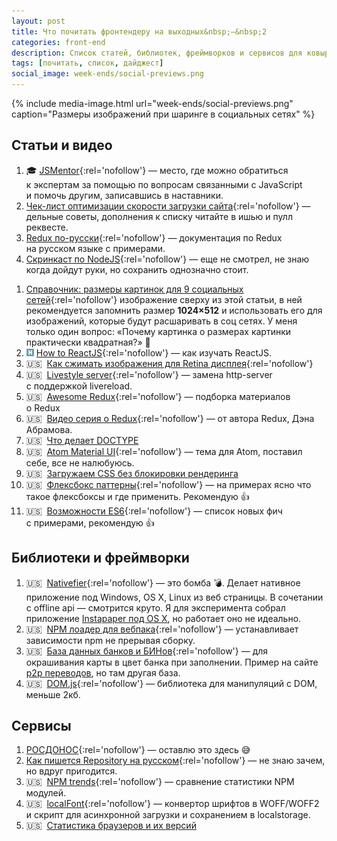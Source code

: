 ```yaml
---
layout: post
title: Что почитать фронтендеру на выходных&nbsp;—&nbsp;2
categories: front-end
description: Список статей, библиотек, фреймворков и сервисов для ковыряния на выходных или в свободное время для фронтенд разработчика.
tags: [почитать, список, дайджест]
social_image: week-ends/social-previews.png
---
```


{%
	include media-image.html
	url="week-ends/social-previews.png"
	caption="Размеры изображений при шаринге в социальных сетях"
%}

## Статьи и видео
1. 🎓 [JSMentor][25]{:rel='nofollow'} — место, где можно обратиться к экспертам за помощью по вопросам связанными с JavaScript и помочь другим, записавшись в наставники.
1. [Чек-лист оптимизации скорости загрузки сайта][1]{:rel='nofollow'} — дельные советы, дополнения к списку читайте в ишью и пулл реквесте.
1. [Redux по-русски][8]{:rel='nofollow'} — документация по Redux на русском языке с примерами.
1. [Скринкаст по NodeJS][22]{:rel='nofollow'} — еще не смотрел, не знаю когда дойдут руки, но сохранить однозначно стоит.

<!-- more -->

1. [Справочник: размеры картинок для 9 социальных сетей][27]{:rel='nofollow'} изображение сверху из этой статьи, в ней рекомендуется запомнить размер **1024×512** и использовать его для изображений, которые будут расшаривать в соц сетях. У меня только один вопрос: «Почему картинка о размерах картинки практически квадратная?» 🤔
1. ![](/assets/img/habr.png) [How to ReactJS][11]{:rel='nofollow'} — как изучать ReactJS.
1. 🇺🇸&nbsp;&nbsp;[Как сжимать изображения для Retina дисплея][2]{:rel='nofollow'}
1. 🇺🇸&nbsp;&nbsp;[Livestyle server][6]{:rel='nofollow'} — замена http-server с поддержкой livereload.
1. 🇺🇸&nbsp;&nbsp;[Awesome Redux][9]{:rel='nofollow'} — подборка материалов о Redux
1. 🇺🇸&nbsp;&nbsp;[Видео серия о Redux][12]{:rel='nofollow'} — от автора Redux, Дэна Абрамова.
1. 🇺🇸&nbsp;&nbsp;[Что делает DOCTYPE][13]
1. 🇺🇸&nbsp;&nbsp;[Atom Material UI][17]{:rel='nofollow'} — тема для Atom, поставил себе, все не налюбуюсь.
1. 🇺🇸&nbsp;&nbsp;[Загружаем CSS без блокировки рендеринга][18]
1. 🇺🇸&nbsp;&nbsp;[Флексбокс паттерны][21]{:rel='nofollow'} — на примерах ясно что такое флексбоксы и где применить. Рекомендую 👍
1. 🇺🇸&nbsp;&nbsp;[Возможности ES6][28]{:rel='nofollow'} — список новых фич с примерами, рекомендую 👍


## Библиотеки и фреймворки
1. 🇺🇸&nbsp;&nbsp;[Nativefier][29]{:rel='nofollow'} — это бомба 💣. Делает нативное приложение под Windows, OS X, Linux из веб страницы. В сочетании с offline api — смотрится круто. Я для эксперимента собрал приложение [Instapaper под OS X](/demo/Instapaper.zip), но работает оно не идеально.
1. 🇺🇸&nbsp;&nbsp;[NPM лоадер для вебпака][23]{:rel='nofollow'} — устанавливает зависимости npm не прерывая сборку.
1. 🇺🇸&nbsp;&nbsp;[База данных банков и БИНов][4]{:rel='nofollow'} — для окрашивания карты в цвет банка при заполнении. Пример на сайте [p2p переводов](https://p2p.payler.com/), но там другая база.
1. 🇺🇸&nbsp;&nbsp;[DOM.js][15]{:rel='nofollow'} — библиотека для манипуляций с DOM, меньше 2кб.


## Сервисы
1. [РОСДОНОС][20]{:rel='nofollow'} — оставлю это здесь 😅
1. [Как пишется Repository на русском][3]{:rel='nofollow'} — не знаю зачем, но вдруг пригодится.
1. 🇺🇸&nbsp;&nbsp;[NPM trends][7]{:rel='nofollow'} — сравнение статистики NPM модулей.
1. 🇺🇸&nbsp;&nbsp;[localFont][26]{:rel='nofollow'} — конвертор шрифтов в WOFF/WOFF2 и скрипт для асинхронной загрузки и сохранением в localstorage.
1. 🇺🇸&nbsp;&nbsp;[Статистика браузеров и их версий][19]


[1]: https://github.com/ihorzenich/WebPerformanceChecklist
[2]: http://www.netvlies.nl/tips-updates/design-interactie/retina-revolution
[3]: http://howtospellrepositoryinrussian.ru/
[4]: https://github.com/Ramoona/banks-db
[6]: https://github.com/One-com/livestyle
[7]: http://www.npmtrends.com/redux-vs-react-vs-flux
[8]: https://github.com/rajdee/redux-in-russian
[9]: https://github.com/xgrommx/awesome-redux
[10]: https://github.com/premailer/premailer
[11]: http://habrahabr.ru/post/275227/
[12]: https://egghead.io/lessons/javascript-redux-the-single-immutable-state-tree
[13]: https://blog.whiteboard.is/answering-front-end-developer-interview-questions-what-does-a-doctype-do-21bc97c7e873
[15]: https://github.com/richardgorman/DOM.js
[17]: https://atom.io/packages/atom-material-ui
[18]: http://keithclark.co.uk/articles/loading-css-without-blocking-render/
[19]: http://caniuse.com/usage_table.php
[20]: http://xn--d1asbbbhie.xn--p1ai/
[21]: http://webkit-flex.atomeye.com/
[22]: https://vk.com/webtackles?w=wall-78554274_7135%2F737fef5f449d40545a
[23]: https://github.com/ericclemmons/npm-install-loader
[25]: https://github.com/roman01la/js-mentor
[26]: http://jaicab.com/localFont/
[27]: http://tilda.education/articles-images-for-social
[28]: http://es6-features.org/#Constants
[29]: https://github.com/jiahaog/nativefier
